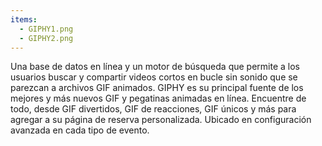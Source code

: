 ```yaml
---
items:
  - GIPHY1.png
  - GIPHY2.png
---
```


Una base de datos en línea y un motor de búsqueda que permite a los usuarios buscar y compartir videos cortos en bucle sin sonido que se parezcan a archivos GIF animados. GIPHY es su principal fuente de los mejores y más nuevos GIF y pegatinas animadas en línea. Encuentre de todo, desde GIF divertidos, GIF de reacciones, GIF únicos y más para agregar a su página de reserva personalizada. Ubicado en configuración avanzada en cada tipo de evento.
